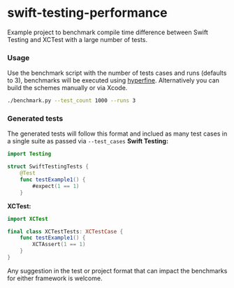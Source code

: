 # swift-testing-performance

Example project to benchmark compile time difference between Swift Testing and XCTest with a large number of tests.

### Usage

Use the benchmark script with the number of tests cases and runs (defaults to 3), benchmarks will be executed using [hyperfine](https://github.com/sharkdp/hyperfine). Alternatively you can build the schemes manually or via Xcode.

```bash
./benchmark.py --test_count 1000 --runs 3
```

### Generated tests

The generated tests will follow this format and inclued as many test cases in a single suite as passed via `--test_cases`
**Swift Testing:**

```swift
import Testing

struct SwiftTestingTests {
    @Test
    func testExample1() {
        #expect(1 == 1)
    }
```

**XCTest:**

```swift
import XCTest

final class XCTestTests: XCTestCase {
    func testExample1() {
        XCTAssert(1 == 1)
    }
}
```

Any suggestion in the test or project format that can impact the benchmarks for either framework is welcome.
